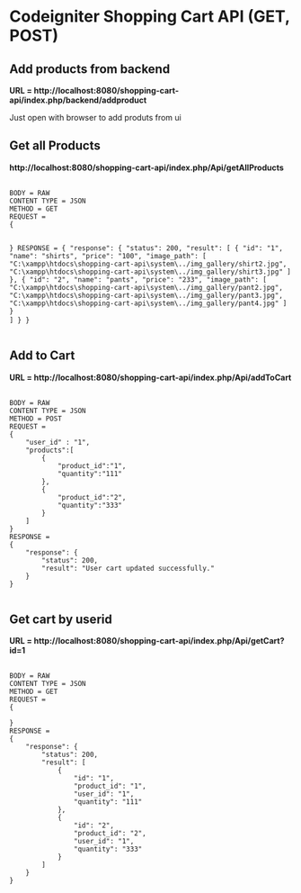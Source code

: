 # Codeigniter Shopping Cart API (GET, POST)


<h2>Add products from backend</h2>
<strong>URL = http://localhost:8080/shopping-cart-api/index.php/backend/addproduct</strong>
<p>Just open with browser to add produts from ui</p>

<h2>Get all Products</h2>
<strong>http://localhost:8080/shopping-cart-api/index.php/Api/getAllProducts</strong>
<pre>
	<code>
BODY = RAW
CONTENT TYPE = JSON
METHOD = GET
REQUEST =
{
    
}
RESPONSE =
{
    "response": {
        "status": 200,
        "result": [
            {
                "id": "1",
                "name": "shirts",
                "price": "100",
                "image_path": [
                    "C:\\xampp\\htdocs\\shopping-cart-api\\system\\../img_gallery/shirt2.jpg",
                    "C:\\xampp\\htdocs\\shopping-cart-api\\system\\../img_gallery/shirt3.jpg"
                ]
            },
            {
                "id": "2",
                "name": "pants",
                "price": "233",
                "image_path": [
                    "C:\\xampp\\htdocs\\shopping-cart-api\\system\\../img_gallery/pant2.jpg",
                    "C:\\xampp\\htdocs\\shopping-cart-api\\system\\../img_gallery/pant3.jpg",
                    "C:\\xampp\\htdocs\\shopping-cart-api\\system\\../img_gallery/pant4.jpg"
                ]
            }
        ]
    }
}
	</code>
</pre>


<h2>Add to Cart</h2>
<strong>URL = http://localhost:8080/shopping-cart-api/index.php/Api/addToCart</strong>
<pre>
	<code>
BODY = RAW
CONTENT TYPE = JSON
METHOD = POST
REQUEST =
{
    "user_id" : "1",
    "products":[
        {
            "product_id":"1",
            "quantity":"111"
        },
        {
            "product_id":"2",
            "quantity":"333"
        }
    ]
}
RESPONSE =
{
    "response": {
        "status": 200,
        "result": "User cart updated successfully."
    }
}
	</code>
</pre>




<h2>Get cart by userid</h2>
<strong>URL = http://localhost:8080/shopping-cart-api/index.php/Api/getCart?id=1</strong>

<pre>
	<code>
BODY = RAW
CONTENT TYPE = JSON
METHOD = GET
REQUEST = 
{

}
RESPONSE =
{
    "response": {
        "status": 200,
        "result": [
            {
                "id": "1",
                "product_id": "1",
                "user_id": "1",
                "quantity": "111"
            },
            {
                "id": "2",
                "product_id": "2",
                "user_id": "1",
                "quantity": "333"
            }
        ]
    }
}
	</code>
</pre>